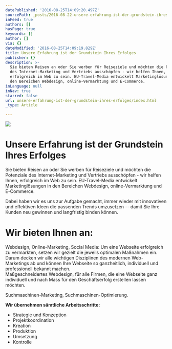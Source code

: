 ```yaml
---
datePublished: '2016-08-25T14:09:20.497Z'
sourcePath: _posts/2016-08-22-unsere-erfahrung-ist-der-grundstein-ihres-erfolges.md
inFeed: true
authors: []
hasPage: true
keywords: []
author: []
via: {}
dateModified: '2016-08-25T14:09:19.829Z'
title: Unsere Erfahrung ist der Grundstein Ihres Erfolges
publisher: {}
description: >-
  Sie bieten Reisen an oder Sie werben für Reiseziele und möchten die Potenziale
  des Internet-Marketing und Vertriebs ausschöpfen - wir helfen Ihnen,
  erfolgreich im Web zu sein. EU-Travel-Media entwickelt Marketinglösungen in
  den Bereichen Webdesign, online-Vermarktung und E-Commerce.
inLanguage: null
inNav: true
starred: false
url: unsere-erfahrung-ist-der-grundstein-ihres-erfolges/index.html
_type: Article

---
```

![](https://the-grid-user-content.s3-us-west-2.amazonaws.com/a38033f8-51ce-4203-9f76-dc395f4c7a22.jpg)

# Unsere Erfahrung ist der Grundstein Ihres Erfolges

Sie bieten Reisen an oder Sie werben für Reiseziele und möchten die Potenziale des Internet-Marketing und Vertriebs ausschöpfen - wir helfen Ihnen, erfolgreich im Web zu sein. EU-Travel-Media entwickelt Marketinglösungen in den Bereichen Webdesign, online-Vermarktung und E-Commerce.

Dabei haben wir es uns zur Aufgabe gemacht, immer wieder mit innovativen und effektiven Ideen die passenden Trends umzusetzen -- damit Sie Ihre Kunden neu gewinnen und langfristig binden können.

# Wir bieten Ihnen an:

Webdesign, Online-Marketing, Social Media: Um eine Webseite erfolgreich zu vermarkten, setzen wir gezielt die jeweils optimalen Maßnahmen ein. Darum decken wir alle wichtigen Disziplinen des modernen Web-Marketings ab und können Ihre Webseite so ganzheitlich, individuell und professionell bekannt machen.  
Maßgeschneidertes Webdesign, für alle Firmen, die eine Webseite ganz individuell und nach Mass für den Geschäftserfolg erstellen lassen möchten.

Suchmaschinen-Marketing, Suchmaschinen-Optimierung.

**Wir übernehmen sämtliche Arbeitsschritte:**

* Strategie und Konzeption
* Projektkoordination
* Kreation
* Produktion
* Umsetzung
* Kontrolle